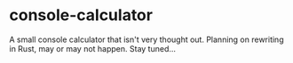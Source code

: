 # console-calculator

A small console calculator that isn't very thought out. Planning on rewriting in Rust, may or may not happen. Stay tuned...
